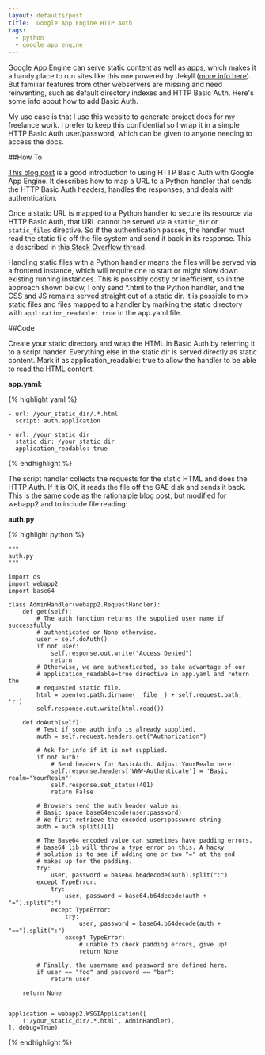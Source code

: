 ```yaml
---
layout: defaults/post
title:  Google App Engine HTTP Auth
tags:
  - python
  - google app engine
---
```



Google App Engine can serve static content as well as apps, which makes it a handy place to run sites like this one powered by Jekyll ([more info here](https://cloud.google.com/appengine/docs/python/gettingstartedpython27/staticfiles)). But familiar features from other webservers are missing and need reinventing, such as default directory indexes and HTTP Basic Auth. Here's some info about how to add Basic Auth.

<!--more-->

My use case is that I use this website to generate project docs for my freelance work. I prefer to keep this confidential so I wrap it in a simple HTTP Basic Auth user/password, which can be given to anyone needing to access the docs.

##How To

[This blog post](https://rationalpie.wordpress.com/2010/01/10/forcing-digest-authentication-in-web-application/#more-27) is a good introduction to using HTTP Basic Auth with Google App Engine. It describes how to map a URL to a Python handler that sends the HTTP Basic Auth headers, handles the responses, and deals with authentication. 

Once a static URL is mapped to a Python handler to secure its resource via HTTP Basic Auth, that URL cannot be served via a `static_dir` or `static_files` directive. So if the authentication passes, the handler must read the static file off the file system and send it back in its response. This is described in [this Stack Overflow thread](http://stackoverflow.com/questions/2630205/read-a-file-on-app-engine-with-python/2632751#2632751).

Handling static files with a Python handler means the files will be served via a frontend instance, which will require one to start or might slow down existing running instances. This is possibly costly or inefficient, so in the approach shown below, I only send \*.html to the Python handler, and the CSS and JS remains served straight out of a static dir. It is possible to mix static files and files mapped to a handler by marking the static directory with `application_readable: true` in the app.yaml file. 

##Code

Create your static directory and wrap the HTML in Basic Auth by referring it to a script hander. Everything else in the static dir is served directly as static content. Mark it as application_readable: true to allow the handler to be able to read the HTML content.

**app.yaml:**

{% highlight yaml %}

    - url: /your_static_dir/.*.html
      script: auth.application

    - url: /your_static_dir
      static_dir: /your_static_dir
      application_readable: true

{% endhighlight %}

The script handler collects the requests for the static HTML and does the HTTP Auth. If it is OK, it reads the file off the GAE disk and sends it back. This is the same code as the rationalpie blog post, but modified for webapp2 and to include file reading:

**auth.py**

{% highlight python %}

    """
    auth.py
    """

    import os
    import webapp2
    import base64

    class AdminHandler(webapp2.RequestHandler):
        def get(self):
            # The auth function returns the supplied user name if successfully
            # authenticated or None otherwise.
            user = self.doAuth()
            if not user:
                self.response.out.write("Access Denied")
                return
            # Otherwise, we are authenticated, so take advantage of our 
            # application_readable=true directive in app.yaml and return the 
            # requested static file.
            html = open(os.path.dirname(__file__) + self.request.path, 'r')
            self.response.out.write(html.read())

        def doAuth(self):
            # Test if some auth info is already supplied.
            auth = self.request.headers.get("Authorization")

            # Ask for info if it is not supplied.
            if not auth:
                # Send headers for BasicAuth. Adjust YourRealm here!
                self.response.headers['WWW-Authenticate'] = 'Basic realm="YourRealm"'
                self.response.set_status(401)
                return False

            # Browsers send the auth header value as:
            # Basic space base64encode(user:password)
            # We first retrieve the encoded user:password string
            auth = auth.split()[1]

            # The Base64 encoded value can sometimes have padding errors.
            # base64 lib will throw a type error on this. A hacky
            # solution is to see if adding one or two "=" at the end
            # makes up for the padding. 
            try:
                user, password = base64.b64decode(auth).split(":")
            except TypeError:
                try:
                    user, password = base64.b64decode(auth + "=").split(":")
                except TypeError:
                    try:
                        user, password = base64.b64decode(auth + "==").split(":")
                    except TypeError:
                        # unable to check padding errors, give up!
                        return None

            # Finally, the username and password are defined here.
            if user == "foo" and password == "bar":
                return user

        return None


    application = webapp2.WSGIApplication([
        ('/your_static_dir/.*.html', AdminHandler),
    ], debug=True)

{% endhighlight %}


